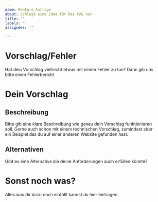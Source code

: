 ```yaml
---
name: Feature_Anfrage
about: Schlage eine Idee für das FAQ vor
title: ''
labels: ''
assignees: ''

---
```


# Vorschlag/Fehler
Hat dein Vorschlag vielleicht etwas mit einem Fehler zu tun? Dann gib uns bitte einen Fehlerbericht

# Dein Vorschlag

## Beschreibung
Bitte gib eine klare Beschreibung wie genau dein Vorschlag funktionieren soll. Gerne auch schon mit einem technischen Vorschlag, zumindest aber ein Beispiel das du auf einer anderen Website gefunden hast.

## Alternativen
Gibt es eine Alternative die deine Anforderungen auch erfüllen könnte?

# Sonst noch was?
Alles was dir dazu noch einfällt kannst du hier eintragen.
